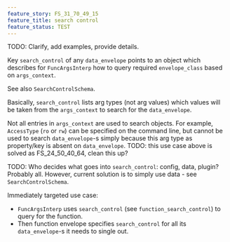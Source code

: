 ```yaml
---
feature_story: FS_31_70_49_15
feature_title: search control
feature_status: TEST
---
```


TODO: Clarify, add examples, provide details.

Key `search_control` of any `data_envelope` points to an object which describes for `FuncArgsInterp`
how to query required `envelope_class` based on `args_context`.

See also `SearchControlSchema`.

Basically, `search_control` lists arg types (not arg values) which values will be
taken from the `args_context` to search for the `data_envelope`.

Not all entries in `args_context` are used to search objects.
For example, `AccessType` (`ro` or `rw`) can be specified on the command line, but cannot be used
to search `data_envelope`-s simply because this arg type as property/key is absent on `data_envelope`.
TODO: this use case above is solved as FS_24_50_40_64, clean this up?

TODO: Who decides what goes into `search_control`: config, data, plugin? Probably all.
      However, current solution is to simply use data - see `SearchControlSchema`.

Immediately targeted use case:
*   `FuncArgsInterp` uses `search_control` (see `function_search_control`) to query for the function.
*   Then function envelope specifies `search_control` for all its `data_envelope`-s it needs to single out.
